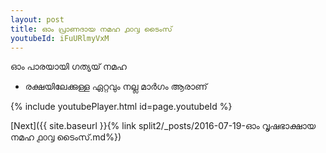 ```yaml
---
layout: post
title: ഓം പ്രാണദായ നമഹ ൧൦൮ ടൈംസ്
youtubeId: iFuURlmyVxM
---
```

 
 
 ഓം പാരയായി ഗത്യയ് നമഹ 
 
 -  രക്ഷയിലേക്കുള്ള ഏറ്റവും നല്ല മാർഗം ആരാണ് 
 
  
 
  
 
 
 
 
 
 


{% include youtubePlayer.html id=page.youtubeId %}
 
[Next]({{ site.baseurl }}{% link  split2/_posts/2016-07-19-ഓം വൃഷഭാക്ഷായ നമഹ ൧൦൮ ടൈംസ്.md%})
 
